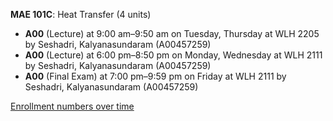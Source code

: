 **MAE 101C**: Heat Transfer (4 units)

- **A00** (Lecture) at 9:00 am–9:50 am on Tuesday, Thursday at WLH 2205 by Seshadri, Kalyanasundaram (A00457259)
- **A00** (Lecture) at 6:00 pm–8:50 pm on Monday, Wednesday at WLH 2111 by Seshadri, Kalyanasundaram (A00457259)
- **A00** (Final Exam) at 7:00 pm–9:59 pm on Friday at WLH 2111 by Seshadri, Kalyanasundaram (A00457259)

[Enrollment numbers over time](./MAE101C.tsv)
